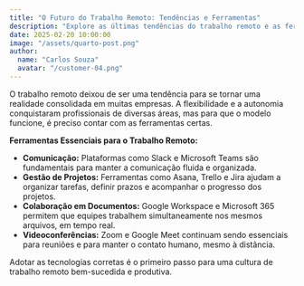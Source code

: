```yaml
---
title: "O Futuro do Trabalho Remoto: Tendências e Ferramentas"
description: "Explore as últimas tendências do trabalho remoto e as ferramentas essenciais para manter a produtividade e a colaboração da sua equipe."
date: 2025-02-20 10:00:00
image: "/assets/quarto-post.png"
author:
  name: "Carlos Souza"
  avatar: "/customer-04.png"
---
```


O trabalho remoto deixou de ser uma tendência para se tornar uma realidade consolidada em muitas empresas. A flexibilidade e a autonomia conquistaram profissionais de diversas áreas, mas para que o modelo funcione, é preciso contar com as ferramentas certas.

**Ferramentas Essenciais para o Trabalho Remoto:**

*   **Comunicação:** Plataformas como Slack e Microsoft Teams são fundamentais para manter a comunicação fluida e organizada.
*   **Gestão de Projetos:** Ferramentas como Asana, Trello e Jira ajudam a organizar tarefas, definir prazos e acompanhar o progresso dos projetos.
*   **Colaboração em Documentos:** Google Workspace e Microsoft 365 permitem que equipes trabalhem simultaneamente nos mesmos arquivos, em tempo real.
*   **Videoconferências:** Zoom e Google Meet continuam sendo essenciais para reuniões e para manter o contato humano, mesmo à distância.

Adotar as tecnologias corretas é o primeiro passo para uma cultura de trabalho remoto bem-sucedida e produtiva.

